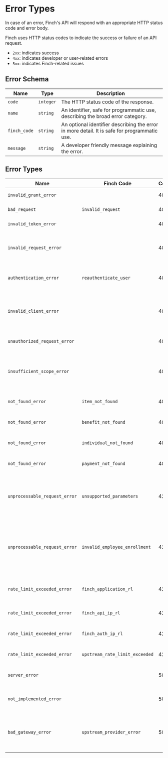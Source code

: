 # Error Types

In case of an error, Finch's API will respond with an appropriate HTTP status code and error body.

Finch uses HTTP status codes to indicate the success or failure of an API request.

- `2xx`: indicates success
- `4xx`: indicates developer or user-related errors
- `5xx`: indicates Finch-related issues

## Error Schema

Name | Type | Description
-----|------|------------
`code` | `integer` | The HTTP status code of the response.
`name` | `string` | An identifier, safe for programmatic use, describing the broad error category.
`finch_code` | `string` | An optional identifier describing the error in more detail. It is safe for programmatic use.
`message` | `string` | A developer friendly message explaining the error.

## Error Types

Name | Finch Code | Code | Description
-----|------------|------|------------
`invalid_grant_error` | | 400 | The authorization code is invalid.
`bad_request` | `invalid_request` | 400 | Failed to validate request.
`invalid_token_error` | | 401 | The `access_token` is incorrect.
`invalid_request_error` | | 401 | The request does not match the docs. Example: the request is missing a query parameter.
`authentication_error` | `reauthenticate_user` | 401 | The user will need to reconnect their employment system. See more here.
`invalid_client_error` | | 401 | The provided application credentials were incorrect. Relevant to the `/auth/token` endpoint.
`unauthorized_request_error` | | 401 | The `access_token` is missing from the header.
`insufficient_scope_error` | | 403 | The application credentials have insufficient permissions to access the requested product.
`not_found_error` |`item_not_found`| 404 | The requested resource could not be found.
`not_found_error` |`benefit_not_found`| 404 | The requested benefit could not be found.
`not_found_error` |`individual_not_found`| 404 | The requested individual could not be found.
`not_found_error` | `payment_not_found` | 404 | The requested payment could not be found.
`unprocessable_request_error` |`unsupported_parameters`| 422 | Parameters provided are not supported by the provider or benefit. Relevant to the `/employer/benefits/*` endpoints.
`unprocessable_request_error` |`invalid_employee_enrollment`| 422 | The employee is unable to be enrolled in a benefit due specific to constraints on the provider side. Relevant to the `/employer/benefits/*` endpoints.
`rate_limit_exceeded_error` | `finch_application_rl` | 429 | The application has exceeded Finch's [application rate limits](/docs/Development-Guides/Rate-Limits.md#application-rate-limits).
`rate_limit_exceeded_error` | `finch_api_ip_rl` | 429 | The application has exceeded Finch's [IP Address rate limits](/docs/Development-Guides/Rate-Limits.md#ip-address-rate-limits).
`rate_limit_exceeded_error` | `finch_auth_ip_rl` | 429 | The application has exceeded [Finch Connect rate limits](/docs/Development-Guides/Rate-Limits.md#finch-connect-rate-limits).
`rate_limit_exceeded_error` | `upstream_rate_limit_exceeded` | 429 | The application has exceeded [upstream provider rate limits](/docs/Development-Guides/Rate-Limits.md#upstream-provider-rate-limits).
`server_error` | | 500 | The server experienced an unexpected error.
`not_implemented_error` | | 501 | Finch does not support this specific endpoint for this specific provider.
`bad_gateway_error` | `upstream_provider_error` | 502 | The server experienced an unexpected error while interacting with an upstream service, such as a provider.
